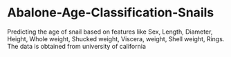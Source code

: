 # Abalone-Age-Classification-Snails
Predicting the age of snail based on features like Sex, Length, Diameter, Height, Whole weight, Shucked weight, Viscera, weight, Shell weight, Rings. The data is obtained from university of california
